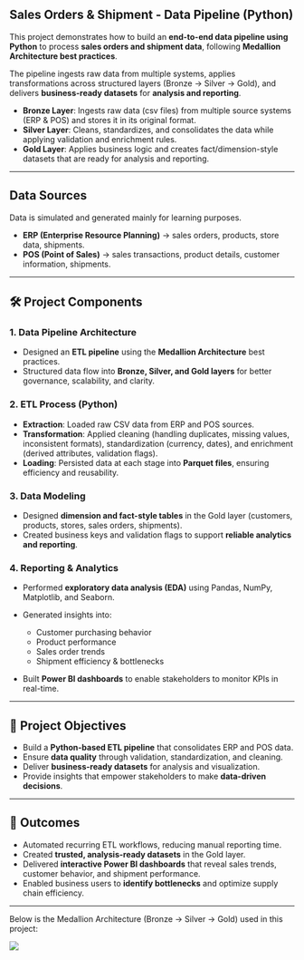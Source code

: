 **Sales Orders & Shipment - Data Pipeline (Python)**
---
This project demonstrates how to build an **end-to-end data pipeline using Python** to process **sales orders and shipment data**, following **Medallion Architecture best practices**.

The pipeline ingests raw data from multiple systems, applies transformations across structured layers (Bronze → Silver → Gold), and delivers **business-ready datasets** for **analysis and reporting**.

* **Bronze Layer**: Ingests raw data (csv files) from multiple source systems (ERP & POS) and stores it in its original format.
* **Silver Layer**: Cleans, standardizes, and consolidates the data while applying validation and enrichment rules.
* **Gold Layer**: Applies business logic and creates fact/dimension-style datasets that are ready for analysis and reporting.

---

## Data Sources
Data is simulated and generated mainly for learning purposes.
* **ERP (Enterprise Resource Planning)** → sales orders, products, store data, shipments.
* **POS (Point of Sales)** → sales transactions, product details, customer information, shipments.

---

## 🛠️ Project Components

### **1. Data Pipeline Architecture**

* Designed an **ETL pipeline** using the **Medallion Architecture** best practices.
* Structured data flow into **Bronze, Silver, and Gold layers** for better governance, scalability, and clarity.

### **2. ETL Process (Python)**

* **Extraction**: Loaded raw CSV data from ERP and POS sources.
* **Transformation**: Applied cleaning (handling duplicates, missing values, inconsistent formats), standardization (currency, dates), and enrichment (derived attributes, validation flags).
* **Loading**: Persisted data at each stage into **Parquet files**, ensuring efficiency and reusability.

### **3. Data Modeling**

* Designed **dimension and fact-style tables** in the Gold layer (customers, products, stores, sales orders, shipments).
* Created business keys and validation flags to support **reliable analytics and reporting**.

### **4. Reporting & Analytics**

* Performed **exploratory data analysis (EDA)** using Pandas, NumPy, Matplotlib, and Seaborn.
* Generated insights into:

  * Customer purchasing behavior
  * Product performance
  * Sales order trends
  * Shipment efficiency & bottlenecks
* Built **Power BI dashboards** to enable stakeholders to monitor KPIs in real-time.

---

## 🎯 Project Objectives

* Build a **Python-based ETL pipeline** that consolidates ERP and POS data.
* Ensure **data quality** through validation, standardization, and cleaning.
* Deliver **business-ready datasets** for analysis and visualization.
* Provide insights that empower stakeholders to make **data-driven decisions**.

---

## 🚀 Outcomes

* Automated recurring ETL workflows, reducing manual reporting time.
* Created **trusted, analysis-ready datasets** in the Gold layer.
* Delivered **interactive Power BI dashboards** that reveal sales trends, customer behavior, and shipment performance.
* Enabled business users to **identify bottlenecks** and optimize supply chain efficiency.
---

Below is the Medallion Architecture (Bronze → Silver → Gold) used in this project:

![](medallion_architecture_diagram.svg)


